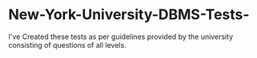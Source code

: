 # New-York-University-DBMS-Tests-
I've Created these tests as per guidelines provided by the university consisting of questions of all levels.
